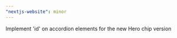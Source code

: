 ```yaml
---
"nextjs-website": minor
---
```


Implement 'id' on accordion elements for the new Hero chip version
